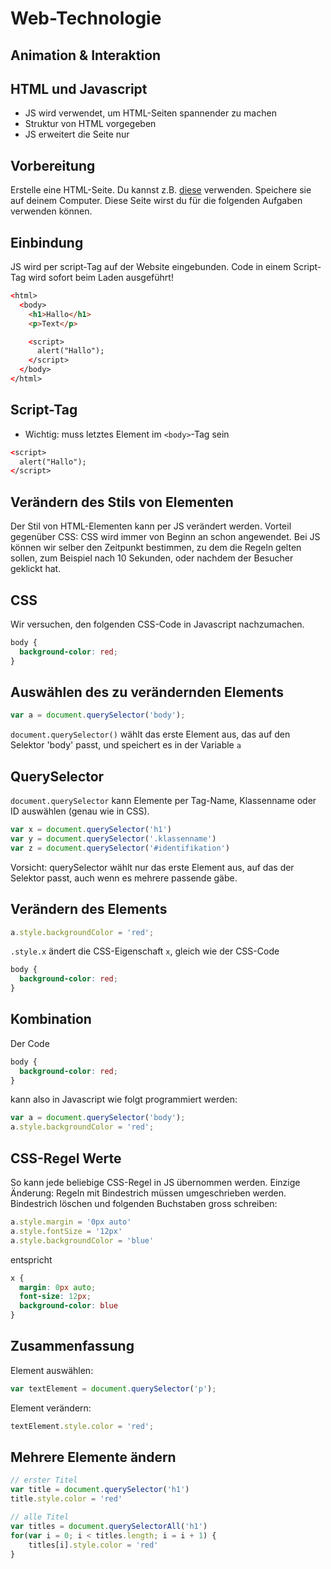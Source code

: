 # Web-Technologie

## Animation & Interaktion



## HTML und Javascript

* JS wird verwendet, um HTML-Seiten spannender zu machen
* Struktur von HTML vorgegeben
* JS erweitert die Seite nur



## Vorbereitung

Erstelle eine HTML-Seite. Du kannst z.B. [diese](/exercises/sample08.html) verwenden. Speichere sie auf deinem Computer. Diese Seite wirst du für die folgenden Aufgaben verwenden können.



## Einbindung

JS wird per script-Tag auf der Website eingebunden. Code in einem Script-Tag wird sofort beim Laden ausgeführt!

```html
<​html>
  <​body>
    <h1>Hallo</h1>
    <p>Text</p>

    <​script>
      alert("Hallo");
    <​/script>
  <​/body>
<​/html>
```



## Script-Tag

* Wichtig: muss letztes Element im `<body>`-Tag sein

```html
<​script>
  alert("Hallo");
<​/script>
```



## Verändern des Stils von Elementen

Der Stil von HTML-Elementen kann per JS verändert werden. Vorteil gegenüber CSS: CSS wird immer von Beginn an schon angewendet. Bei JS können wir selber den Zeitpunkt bestimmen, zu dem die Regeln gelten sollen, zum Beispiel nach 10 Sekunden, oder nachdem der Besucher geklickt hat. 



## CSS

Wir versuchen, den folgenden CSS-Code in Javascript nachzumachen.

```css
body {
  background-color: red;
}
```



## Auswählen des zu verändernden Elements

```js
var a = document.querySelector('body');
```

`document.querySelector()` wählt das erste Element aus, das auf den Selektor 'body' passt, und speichert es in der Variable `a`



## QuerySelector

`document.querySelector` kann Elemente per Tag-Name, Klassenname oder ID auswählen (genau wie in CSS).

```js
var x = document.querySelector('h1')
var y = document.querySelector('.klassenname')
var z = document.querySelector('#identifikation')
```

Vorsicht: querySelector wählt nur das erste Element aus, auf das der Selektor passt, auch wenn es mehrere passende gäbe.



## Verändern des Elements

```js
a.style.backgroundColor = 'red';
```

`.style.x` ändert die CSS-Eigenschaft `x`, gleich wie der CSS-Code

```css
body {
  background-color: red;
}
```



## Kombination

Der Code

```css
body {
  background-color: red;
}
```

kann also in Javascript wie folgt programmiert werden:

```js
var a = document.querySelector('body');
a.style.backgroundColor = 'red';
```



## CSS-Regel Werte

So kann jede beliebige CSS-Regel in JS übernommen werden. Einzige Änderung: Regeln mit Bindestrich müssen umgeschrieben werden. Bindestrich löschen und folgenden Buchstaben gross schreiben:

```js
a.style.margin = '0px auto'
a.style.fontSize = '12px'
a.style.backgroundColor = 'blue'
```

entspricht

```css
x {
  margin: 0px auto;
  font-size: 12px;
  background-color: blue
}
```



## Zusammenfassung

Element auswählen:

```js
var textElement = document.querySelector('p');
```

Element verändern:

```js
textElement.style.color = 'red';
```



## Mehrere Elemente ändern

```js
// erster Titel
var title = document.querySelector('h1')
title.style.color = 'red'

// alle Titel
var titles = document.querySelectorAll('h1')
for(var i = 0; i < titles.length; i = i + 1) {
    titles[i].style.color = 'red'
}
```
